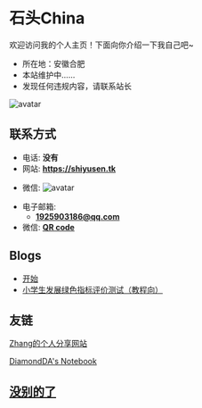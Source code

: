 # 石头China

欢迎访问我的个人主页！下面向你介绍一下我自己吧\~

- 所在地：安徽合肥
- 本站维护中……
- 发现任何违规内容，请联系站长

<!-- .slide vertical=true -->

![avatar](https://elegant-franklin-fff25b.netlify.app/YLWJ/F3FE3500-5B87-4C78-8E9E-0CC5076B9983.png)

<!-- .slide vertical=true -->

## 联系方式

- 电话: **没有**
- 网站: **<https://shiyusen.tk>**

<!-- .slide vertical=true -->

- 微信: 
![avatar](https://shiyusen.tk/YLWJ/4D7135BB-9D83-49FF-9F5C-9D58A50B0880.jpeg)

<!-- .slide vertical=true -->

- 电子邮箱:
  - **[1925903186@qq.com](mailto:1925903186@qq.com)**
- 微信: **[QR code](https://shiyusen.tk/YLWJ/4D7135BB-9D83-49FF-9F5C-9D58A50B0880.jpeg)**

<!-- .slide -->

## Blogs

- [开始](https://elegant-franklin-fff25b.netlify.app/_posts/2021-05-08-start/)
- [小学生发展绿色指标评价测试（教程向）](https://elegant-franklin-fff25b.netlify.app/_posts/2021-06-28-jc001/)

<!-- .slide -->

## 友链

<a href="https://zkxblog.xyz" target="_blank">Zhang的个人分享网站
</div>
<a href="https://diamondda.github.io/" target="_blank">DiamondDA's Notebook



<!-- .slide vertical=true -->

## 没别的了
